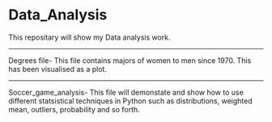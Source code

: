 # Data_Analysis
This repositary will show my Data analysis work.
____________________________________________________________
Degrees file- This file contains majors of women to men since 1970. This has been visualised as a plot.

_____________________________________________________________

Soccer_game_analysis- This file will demonstate and show how to use different statsistical techniques in Python such as distributions, weighted mean, outliers, probability and so forth.
